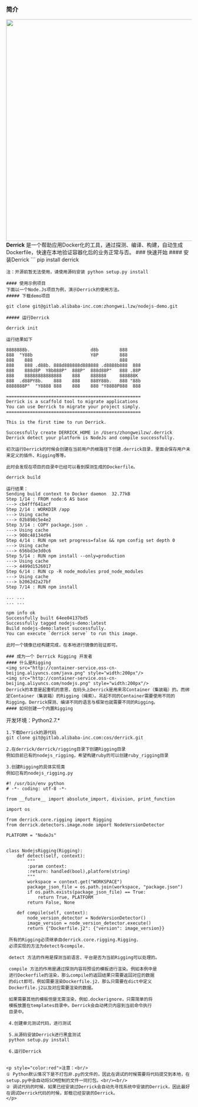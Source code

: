 ### 简介 
<img src="http://container-service.oss-cn-beijing.aliyuncs.com/derrick.png" width=600px/>   
<b>Derrick</b> 是一个帮助应用Docker化的工具，通过探测、编译、构建，自动生成Dockerfile，快速在本地验证容器化后的业务正常与否。
### 快速开始   
#### 安装Derrick
```
	pip install derrick
	
	注：开源前暂无法使用，请使用源码安装 python setup.py install 
```
#### 使用示例项目  
下面以一个Node.Js项目为例，演示Derrick的使用方法。
##### 下载demo项目
```
	git clone git@gitlab.alibaba-inc.com:zhongwei.lzw/nodejs-demo.git 
```
##### 运行Derrick   
```
	derrick init 
	
	运行结果如下   
	
    8888888b.                       d8b        888
    888  "Y88b                      Y8P        888
    888    888                                 888
    888    888 .d88b. 888d888888d888888 .d8888b888  888
    888    888d8P  Y8b888P"  888P"  888d88P"   888 .88P
    888    88888888888888    888    888888     888888K
    888  .d88PY8b.    888    888    888Y88b.   888 "88b
    8888888P"  "Y8888 888    888    888 "Y8888P888  888

    ===================================================
    Derrick is a scaffold tool to migrate applications
    You can use Derrick to migrate your project simply.
    ===================================================

	This is the first time to run Derrick.

	Successfully create DERRICK_HOME in /Users/zhongweilzw/.derrick
	Derrick detect your platform is NodeJs and compile successfully.
```
初次运行Derrick的时候会创建在当前用户的根路径下创建.derrick目录，里面会保存用户未来定义的插件、Rigging等等。     

此时会发现在项目的目录中已经可以看到探测生成的Dockerfile。      

```
	derrick build 
	
	运行结果： 
	Sending build context to Docker daemon  32.77kB
	Step 1/14 : FROM node:6 AS base
 	---> cb4fff641acf
	Step 2/14 : WORKDIR /app
 	---> Using cache
 	---> 02b898c5e4e2
	Step 3/14 : COPY package.json .
 	---> Using cache
 	---> 908c48134d94
	Step 4/14 : RUN npm set progress=false && npm config set depth 0
 	---> Using cache
 	---> 656bd3e3d0c6
	Step 5/14 : RUN npm install --only=production
 	---> Using cache
 	---> 4499d1526017
	Step 6/14 : RUN cp -R node_modules prod_node_modules
 	---> Using cache
 	---> b2062d2a27bf
	Step 7/14 : RUN npm install
	
	... ... 
	... ... 
	
	npm info ok
	Successfully built 64ee04137bd5
	Successfully tagged nodejs-demo:latest
	Build nodejs-demo:latest successfully.
	You can execute `derrick serve` to run this image.
```
此时一个镜像已经构建完成，在本地进行镜像的验证即可。      

### 成为一个 Derrick Rigging 开发者
#### 什么是Rigging 
<img src="http://container-service.oss-cn-beijing.aliyuncs.com/java.png" style="width:200px"/>
<img src="http://container-service.oss-cn-beijing.aliyuncs.com/nodejs.png" style="width:200px"/>  
Derrick的本意是起重机的意思，在码头上Derrick是用来吊Container（集装箱）的。而绑定Container（集装箱）的Rigging（绳索）。吊起不同的Container需要使用不同的Rigging。Derrick探测、编译不同的语言与框架也就需要不同的Rigging。
#### 如何创建一个内置Rigging 
```
开发环境：Python2.7.*   

	1.下载Derrick的源代码   
	git clone git@gitlab.alibaba-inc.com:cos/derrick.git 
	
	2.在derrick/derrick/rigging目录下创建Rigging目录   
	例如目前已有的nodejs_rigging，希望构建ruby的可以创建ruby_rigging目录   
	
	3.创建Rigging的具体实现类    
	例如已有的nodejs_rigging.py      
	
	#! /usr/bin/env python
	# -*- coding: utf-8 -*-

	from __future__ import absolute_import, division, print_function

	import os

	from derrick.core.rigging import Rigging
	from derrick.detectors.image.node import NodeVersionDetector

	PLATFORM = "NodeJs"


	class NodejsRigging(Rigging):
    	def detect(self, context):
        	"""
        	:param context:
        	:return: handled(bool),platform(string)
        	"""
        	workspace = context.get("WORKSPACE")
        	package_json_file = os.path.join(workspace, "package.json")
        	if os.path.exists(package_json_file) == True:
            	return True, PLATFORM
        	return False, None

    	def compile(self, context):
        	node_version_detector = NodeVersionDetector()
        	image_version = node_version_detector.execute()
        	return {"Dockerfile.j2": {"version": image_version}}
	
	 所有的Rigging必须继承自derrick.core.rigging.Rigging.    
	 必须实现的方法为detect与compile.    
	 
	 detect 方法的作用是探测当前语言、平台是否为当前Rigging可以处理的。   
	 
	 compile 方法的作用是通过探测内容将预设的模板进行渲染。例如本例中是
	 进行Dockerfile的渲染，那么compile的返回结果只需要返回对应的数据
	 的dict即可。例如需要渲染Dockerfile.j2，那么只需要在dict中定义
	 Dockerfile.j2以及对应需要渲染的数据。     
	 
	 如果需要其他的模板但是无需渲染，例如.dockerignore，只需简单的将
	 模板放置在templates目录中。Derrick会自动拷贝内容到当前命令执行
	 目录中。
	 
	 4.创建单元测试代码，进行测试    
	 
	 5.从源码安装Derrick进行黑盒测试
	 python setup.py install  
	 
	 6.运行Derrick
	
```

<p style="color:red">注意：<br/>   
① Python默认情况下是不打包非.py的文件的，因此在调试的时候需要将代码提交到本地，在setup.py中会自动将SCM控制的文件一同打包。<br/><br/>
② 调试代码的时候，如果已经安装过Derrick会自动先寻找系统中安装的Derrick，因此最好在调试Derrick代码的时候，卸载已经安装的Derrick。
</p>
   
